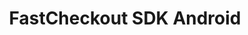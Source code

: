 ---
title : "FastCheckout SDK Android"
meta_title: "FastCheckout SDK Android configuration manual - MultiSafepay Docs"
meta_description: "MultiSafepay SDK for Android. Easily integrate MultiSafepay payment solutions into your Android platform with the free SDK"
github_url: "https://github.com/MultiSafepay/fastcheckout-android-sdk"
logo: "/logo/Integrations/Fastcheckout_Android.svg"
weight: 10
title_short: "FastCheckout SDK Android"
layout: 'single'
manual: "."
description_short: "The Android version of our FastCheckout SDK a library to integrate into a application to provide a connection to MultiSafepay services."
description: "The FastCheckout SDK is a library to integrate into your native Android, iOS and/or React Native application providing connection to MultiSafepay services. The FastCheckout SDK adds a smooth, fast and native checkout experience to your mobile app, and by storing and reusing data it is the fastest checkout process available for shopping apps."
aliases: 
    - /integrations/fastcheckout-android/
    - /integrations/sdk/fastcheckout-android/
---